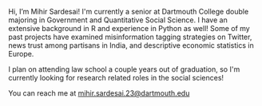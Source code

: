 Hi, I’m Mihir Sardesai! I'm currently a senior at Dartmouth College double majoring in Government and Quantitative Social Science. I have an extensive background in R and experience in Python as well! Some of my past projects have examined misinformation tagging strategies on Twitter, news trust among partisans in India, and descriptive economic statistics in Europe. 

I plan on attending law school a couple years out of graduation, so I'm currently looking for research related roles in the social sciences!

You can reach me at mihir.sardesai.23@dartmouth.edu


<!---
MihirSardesai/MihirSardesai is a ✨ special ✨ repository because its `README.md` (this file) appears on your GitHub profile.
You can click the Preview link to take a look at your changes.
--->

